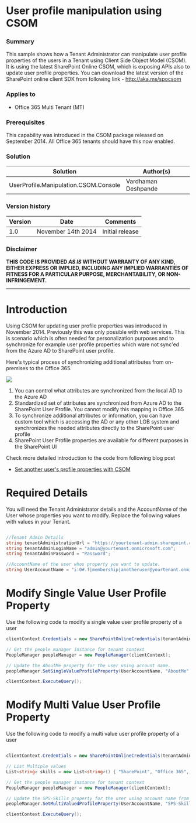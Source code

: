 # User profile manipulation using CSOM #

### Summary ###
This sample shows how a Tenant Administrator can manipulate user profile properties of the users in a Tenant using Client Side Object Model (CSOM).
It is using the latest SharePoint Online CSOM, which is exposing APIs also to update user profile properties.
You can download the latest version of the SharePoint online client SDK from following link - http://aka.ms/spocsom


### Applies to ###
-  Office 365 Multi Tenant (MT)

### Prerequisites ###
This capability was introduced in the CSOM package released on September 2014. All Office 365 tenants should have this now enabled.

### Solution ###
Solution | Author(s)
---------|----------
UserProfile.Manipulation.CSOM.Console | Vardhaman Deshpande

### Version history ###
Version  | Date | Comments
---------| -----| --------
1.0  | November 14th 2014 | Initial release

### Disclaimer ###
**THIS CODE IS PROVIDED *AS IS* WITHOUT WARRANTY OF ANY KIND, EITHER EXPRESS OR IMPLIED, INCLUDING ANY IMPLIED WARRANTIES OF FITNESS FOR A PARTICULAR PURPOSE, MERCHANTABILITY, OR NON-INFRINGEMENT.**


----------
# Introduction #
Using CSOM for updating user profile properties was introduced in November 2014. Previously this was only possible with web services. This is scenario which is often needed for personalization purposes and to synchronize for example user profile properties which ware not sync'ed from the Azure AD to SharePoint user profile.

Here's typical process of synchronizing additional attributes from on-premises to the Office 365.

![](http://i.imgur.com/Jt4miQJ.png)

1. You can control what attributes are synchronized from the local AD to the Azure AD
2. Standardized set of attributes are synchronized from Azure AD to the SharePoint User Profile. You cannot modify this mapping in Office 365
3. To synchronize additional attributes or information, you can have custom tool which is accessing the AD or any other LOB system and synchronizes the needed attributes directly to the SharePoint user profile
4. SharePoint User Profile properties are available for different purposes in the SharePoint UI

Check more detailed introduction to the code from following blog post

- [Set another user's profile properties with CSOM](http://www.vrdmn.com/2014/11/set-another-users-profile-properties.html)


# Required Details #
You will need the Tenant Administrator details and the AccountName of the User whose properties you want to modify. Replace the following values with values in your Tenant.

```C#

//Tenant Admin Details
string tenantAdministrationUrl = "https://yourtenant-admin.sharepoint.com/";
string tenantAdminLoginName = "admin@yourtenant.onmicrosoft.com";
string tenantAdminPassword = "Password";

//AccountName of the user whos property you want to update.
string UserAccountName = "i:0#.f|membership|anotheruser@yourtenant.onmicrosoft.com";
```


# Modify Single Value User Profile Property #
Use the following code to modify a single value user profile property of a user

```C#
clientContext.Credentials = new SharePointOnlineCredentials(tenantAdminLoginName, passWord);

// Get the people manager instance for tenant context
PeopleManager peopleManager = new PeopleManager(clientContext);

// Update the AboutMe property for the user using account name.
peopleManager.SetSingleValueProfileProperty(UserAccountName, "AboutMe", "Value updated from CSOM");

clientContext.ExecuteQuery();
```

# Modify Multi Value User Profile Property #
Use the following code to modify a multi value user profile property of a user

```C#

clientContext.Credentials = new SharePointOnlineCredentials(tenantAdminLoginName, passWord);

// List Multiple values
List<string> skills = new List<string>() { "SharePoint", "Office 365", "C#", "JavaScript" };

// Get the people manager instance for tenant context
PeopleManager peopleManager = new PeopleManager(clientContext);

// Update the SPS-Skills property for the user using account name from profile.
peopleManager.SetMultiValuedProfileProperty(UserAccountName, "SPS-Skills", skills);

clientContext.ExecuteQuery();

```